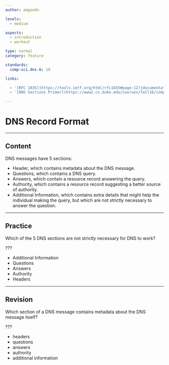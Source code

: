 ```yaml
---
author: amgando

levels:
  - medium

aspects:
  - introduction
  - workout

type: normal
category: feature

standards:
  comp-sci.dns.6: 10

links:

  - '[RFC 1035](https://tools.ietf.org/html/rfc1035#page-12){documentation}'
  - '[DNS Sections Primer](https://www2.cs.duke.edu/courses/fall16/compsci356/DNS/DNS-primer.pdf){article}'

---
```

# DNS Record Format
---
## Content

DNS messages have 5 sections:

* Header, which contains metadata about the DNS message.
* Questions, which contains a DNS query.
* Answers, which contain a resource record answering the query.
* Authority, which contains a resource record suggesting a better source of authority.
* Additional Information, which contains extra details that might help the individual making the query, but which are not strictly necessary to answer the question.

---
## Practice

Which of the 5 DNS sections are not strictly necessary for DNS to work?

???

* Additional Information
* Questions
* Answers
* Authority
* Headers

---
## Revision

Which section of a DNS message contains metadata about the DNS message itself?

???

* headers
* questions
* answers
* authority
* additional information
 
